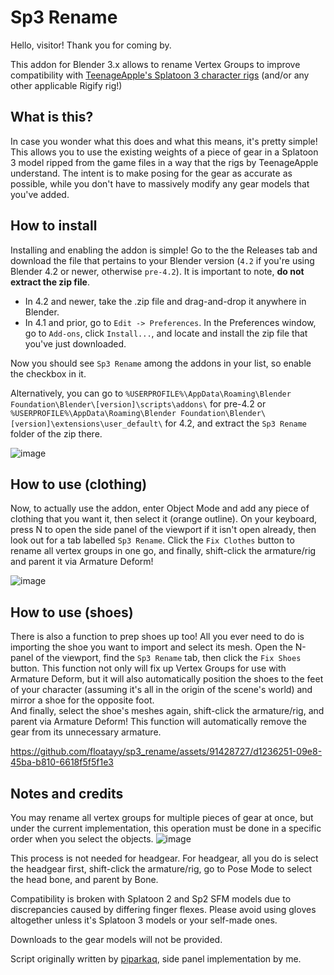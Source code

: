 # Sp3 Rename
Hello, visitor! Thank you for coming by.

This addon for Blender 3.x allows to rename Vertex Groups to improve compatibility with [TeenageApple's Splatoon 3 character rigs](https://drive.google.com/drive/folders/1GwLTJGT2E3OAJ-XYV2HEyACjJc2gBjaK) (and/or any other applicable Rigify rig!)

## What is this?
In case you wonder what this does and what this means, it's pretty simple! This allows you to use the existing weights of a piece of gear in a Splatoon 3 model ripped from the game files in a way that the rigs by TeenageApple understand. The intent is to make posing for the gear as accurate as possible, while you don't have to massively modify any gear models that you've added. 

## How to install

Installing and enabling the addon is simple! Go to the the Releases tab and download the file that pertains to your Blender version (`4.2` if you're using Blender 4.2 or newer, otherwise `pre-4.2`). It is important to note, __do not extract the zip file__.
- In 4.2 and newer, take the .zip file and drag-and-drop it anywhere in Blender.
- In 4.1 and prior, go to `Edit -> Preferences`. In the Preferences window, go to `Add-ons`, click `Install...`, and locate and install the zip file that you've just downloaded.

Now you should see `Sp3 Rename` among the addons in your list, so enable the checkbox in it.

Alternatively, you can go to `%USERPROFILE%\AppData\Roaming\Blender Foundation\Blender\[version]\scripts\addons\` for pre-4.2 or `%USERPROFILE%\AppData\Roaming\Blender Foundation\Blender\[version]\extensions\user_default\` for 4.2, and extract the `Sp3 Rename` folder of the zip there.

![image](https://github.com/user-attachments/assets/29da5796-c06d-4335-bd2c-c71cf05f976a)


## How to use (clothing)

Now, to actually use the addon, enter Object Mode and add any piece of clothing that you want it, then select it (orange outline). On your keyboard, press N to open the side panel of the viewport if it isn't open already, then look out for a tab labelled `Sp3 Rename`. Click the `Fix Clothes` button to rename all vertex groups in one go, and finally, shift-click the armature/rig and parent it via Armature Deform!

![image](https://github.com/user-attachments/assets/be9cc8bb-83e3-495b-9410-9fea159a3e36)


## How to use (shoes)

There is also a function to prep shoes up too! All you ever need to do is importing the shoe you want to import and select its mesh. Open the N-panel of the viewport, find the `Sp3 Rename` tab, then click the `Fix Shoes` button.
This function not only will fix up Vertex Groups for use with Armature Deform, but it will also automatically position the shoes to the feet of your character (assuming it's all in the origin of the scene's world) and mirror a shoe for the opposite foot.  
And finally, select the shoe's meshes again, shift-click the armature/rig, and parent via Armature Deform! This function will automatically remove the gear from its unnecessary armature.

https://github.com/floatayy/sp3_rename/assets/91428727/d1236251-09e8-45ba-b810-6618f5f5f1e3

## Notes and credits

You may rename all vertex groups for multiple pieces of gear at once, but under the current implementation, this operation must be done in a specific order when you select the objects.
![image](https://github.com/user-attachments/assets/fa5d5236-b902-42bb-9c54-da76a1a6c65a)

This process is not needed for headgear. For headgear, all you do is select the headgear first, shift-click the armature/rig, go to Pose Mode to select the head bone, and parent by Bone.

Compatibility is broken with Splatoon 2 and Sp2 SFM models due to discrepancies caused by differing finger flexes. Please avoid using gloves altogether unless it's Splatoon 3 models or your self-made ones. 

Downloads to the gear models will not be provided.

Script originally written by [piparkaq](https://bsky.app/profile/bankara.ink), side panel implementation by me.
